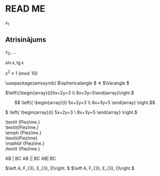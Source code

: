 # READ ME

$x_1$

## Atrisinājums

$x_2, \ldots$

$\sin x, \mbox{tg}\, x$

$x^2 \equiv 1 \pmod {10}$

 \usepackage{amssymb}
$\sphericalangle $
$\sphericalangle$
$\Varangle $

$\left\{\begin{array}{l}5x+2y=3 \\ 8x+3y=5\end{array}\right.$

$$ \left\{ \begin{array}{l}
5x+2y=3 \\ 
8x+3y=5
\end{array} \right.$$

$ \left\{ \begin{array}{l}
5x+2y=3 \\ 
8x+3y=5
\end{array} \right.$

\textit {Piezīme.}  
\textit{Piezīme.}  
\emph {Piezīme.}  
\textit{Piezīme}  
\mathbf {Piezīme.}  
/textit {Piezīme.}  

AB \| BC
AB || BC
AB\| BC

$\left.A, F_{3}, E_{3}, D\right. $
$\left A, F_{3}, E_{3}, D\right.$



